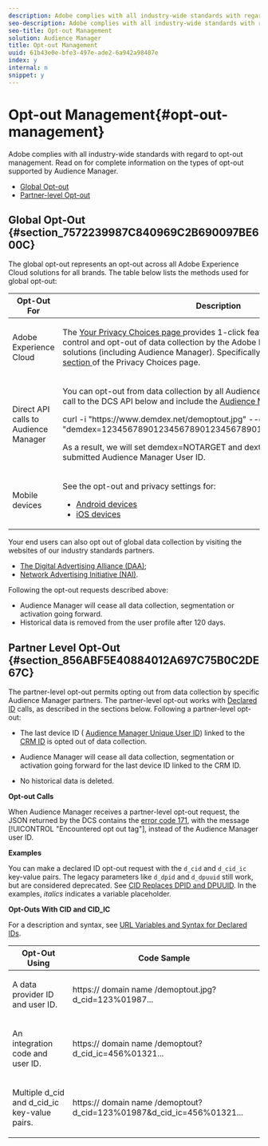```yaml
---
description: Adobe complies with all industry-wide standards with regard to opt-out management. Read on for complete information on the types of opt-out supported by Audience Manager.
seo-description: Adobe complies with all industry-wide standards with regard to opt-out management. Read on for complete information on the types of opt-out supported by Audience Manager.
seo-title: Opt-out Management
solution: Audience Manager
title: Opt-out Management
uuid: 61b43e0e-bfe3-497e-ade2-6a942a98407e
index: y
internal: n
snippet: y
---
```


# Opt-out Management{#opt-out-management}

Adobe complies with all industry-wide standards with regard to opt-out management. Read on for complete information on the types of opt-out supported by Audience Manager.

<ul class="simplelist"> 
 <li> <a href="../../c-am-overview-intro/c-data-security-and-privacy/opt-out-management.md#section_7572239987C840969C2B690097BE600C"> Global Opt-out </a> </li> 
 <li> <a href="../../c-am-overview-intro/c-data-security-and-privacy/opt-out-management.md#section_856ABF5E40884012A697C75B0C2DE67C"> Partner-level Opt-out </a> </li> 
</ul>

## Global Opt-Out {#section_7572239987C840969C2B690097BE600C}

The global opt-out represents an opt-out across all Adobe Experience Cloud solutions for all brands. The table below lists the methods used for global opt-out:

<table id="table_F1027B9633E948DCBB11C141B381682A"> 
 <thead> 
  <tr> 
   <th colname="col1" class="entry"> Opt-Out For </th> 
   <th colname="col2" class="entry"> Description </th> 
  </tr> 
 </thead>
 <tbody> 
  <tr> 
   <td colname="col1"> <p>Adobe Experience Cloud </p> </td> 
   <td colname="col2"> <p>The <a href="https://www.adobe.com/privacy/opt-out.html#customeruse" format="http" scope="external"> Your Privacy Choices page </a> provides 1-click features that let your end users control and opt-out of data collection by the Adobe Experience Cloud advertising solutions (including Audience Manager). Specifically, see the <a href="https://www.adobe.com/privacy/opt-out.html#customeruse" format="http" scope="external"> business customer section </a> of the Privacy Choices page. </p> </td> 
  </tr> 
  <tr> 
   <td colname="col1"> <p>Direct API calls to Audience Manager </p> </td> 
   <td colname="col2"> <p>You can opt-out from data collection by all Audience Manager brands by making a call to the DCS API below and include the <a href="../../reference/ids-in-aam.md#reference_D55EC67D86664B7499F3257BB870FEC8"> Audience Manager User ID </a>: </p> <p> <span class="codeph"> curl -i "https://www.demdex.net/demoptout.jpg" --cookie "demdex=12345678901234567890123456789012345678;dextp=12;DST=12" </span> </p> <p>As a result, we will set demdex=NOTARGET and dextp=NOTARGET cookies for the submitted Audience Manager User ID. </p> </td> 
  </tr> 
  <tr> 
   <td colname="col1"> <p>Mobile devices </p> </td> 
   <td colname="col2"> <p>See the opt-out and privacy settings for: </p> <p> 
     <ul id="ul_78042D6D302F4119A2439BF71F228288"> 
      <li id="li_5A0EDABDEF454FEEBBBFF4D68CC9A366"> <a href="https://marketing.adobe.com/resources/help/en_US/mobile/android/privacy.html" format="https" scope="external"> Android devices </a> </li> 
      <li id="li_690067D869B84A9598AA97388D56F1BE"> <a href="https://marketing.adobe.com/resources/help/en_US/mobile/ios/privacy.html" format="https" scope="external"> iOS devices </a> </li> 
     </ul> </p> </td> 
  </tr> 
 </tbody> 
</table>

Your end users can also opt out of global data collection by visiting the websites of our industry standards partners.

* [The Digital Advertising Alliance (DAA)](https://optout.aboutads.info/?c=2#!/); 
* [Network Advertising Initiative (NAI)](https://optout.networkadvertising.org/?c=1#!/).

Following the opt-out requests described above:

* Audience Manager will cease all data collection, segmentation or activation going forward. 
* Historical data is removed from the user profile after 120 days.

## Partner Level Opt-Out {#section_856ABF5E40884012A697C75B0C2DE67C}

The partner-level opt-out permits opting out from data collection by specific Audience Manager partners. The partner-level opt-out works with [Declared ID](../../c-features/declared-ids.md#concept_2CD1CC1558354F38B3DEDBE09AE8E869) calls, as described in the sections below. Following a partner-level opt-out:

* The last device ID ( [Audience Manager Unique User ID](../../reference/ids-in-aam.md#reference_D55EC67D86664B7499F3257BB870FEC8)) linked to the [CRM ID](../../reference/ids-in-aam.md#reference_D55EC67D86664B7499F3257BB870FEC8) is opted out of data collection. 

* Audience Manager will cease all data collection, segmentation or activation going forward for the last device ID linked to the CRM ID. 
* No historical data is deleted.



**Opt-out Calls**

When Audience Manager receives a partner-level opt-out request, the JSON returned by the DCS contains the [error code 171](../../c-api/dcs-intro/dcs-api-reference/dcs-error-codes.md#section_B6DDE03D9255430A92730E29B889023A), with the message [!UICONTROL "Encountered opt out tag"], instead of the Audience Manager user ID.

<!-- 

<p> 
 <ul id="ul_65EF2E1ED8F24457A35299E38AFE1DBE"> 
  <li id="li_832D0B507BC64782A5D3662FD5173A37">Audience Manager can pass in a declared ID opt-out alongside an Audience Manager UUID in the URL. </li> 
  <li id="li_D6C41CB385C5401D98156E5A3D79AAEE">The declared ID opt-out is stored in the Profile Cache Server (PCS) on a per-partner basis. There is no platform-level opt-out using declared IDs. Additionally, Audience Manager opts the user out from that particular region on the edge (the opt-out does not cross DCS regions). </li> 
 </ul> </p>

 -->

<!-- 

<p>See <a href="../../c-am-overview-intro/c-data-security-and-privacy/data-privacy.md#concept_C1E36C6BF4C0461F9D31687E275DC46A"> Data Privacy </a> for more information about opting-out of data collection. </p>

 -->



**Examples**

You can make a declared ID opt-out request with the `d_cid` and `d_cid_ic` key-value pairs. The legacy parameters like `d_dpid` and `d_dpuuid` still work, but are considered deprecated. See [CID Replaces DPID and DPUUID](../../reference/cid.md#concept_E9DE716F22E8491AB27057DB92B79081). In the examples, *italics* indicates a variable placeholder.

**Opt-Outs With CID and CID_IC**

For a description and syntax, see [URL Variables and Syntax for Declared IDs](../../c-features/declared-ids.md#concept_22E2210AA6604B83B46F5E0CD5504A51).

<table id="table_159D92242D8F4FCBAC733295DE474CA6"> 
 <thead> 
  <tr> 
   <th colname="col1" class="entry"> Opt-Out Using </th> 
   <th colname="col2" class="entry"> Code Sample </th> 
  </tr> 
 </thead>
 <tbody> 
  <tr> 
   <td colname="col1"> <p>A data provider ID and user ID. </p> </td> 
   <td colname="col2"> <p> <span class="codeph"> https:// <span class="varname"> domain name </span>/demoptout.jpg?d_cid=123%01987... </span> </p> </td> 
  </tr> 
  <tr> 
   <td colname="col1"> <p>An integration code and user ID. </p> </td> 
   <td colname="col2"> <p> <span class="codeph"> https:// <span class="varname"> domain name </span>/demoptout?d_cid_ic=456%01321... </span> </p> </td> 
  </tr> 
  <tr> 
   <td colname="col1"> <p>Multiple <span class="codeph"> d_cid </span> and <span class="codeph"> d_cid_ic </span> key-value pairs. </p> </td> 
   <td colname="col2"> <p> <span class="codeph"> https:// <span class="varname"> domain name </span>/demoptout?d_cid=123%01987&amp;d_cid_ic=456%01321... </span> </p> </td> 
  </tr> 
 </tbody> 
</table>


